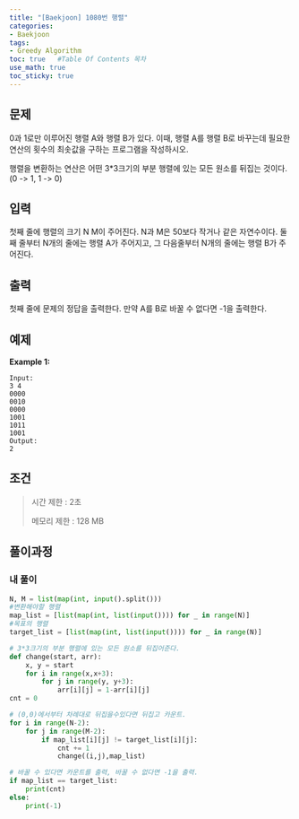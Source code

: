 ```yaml
---
title: "[Baekjoon] 1080번 행렬"
categories: 
- Baekjoon
tags:
- Greedy Algorithm
toc: true   #Table Of Contents 목차 
use_math: true
toc_sticky: true
---
```


## 문제

0과 1로만 이루어진 행렬 A와 행렬 B가 있다. 이때, 행렬 A를 행렬 B로 바꾸는데 필요한 연산의 횟수의 최솟값을 구하는 프로그램을 작성하시오.

행렬을 변환하는 연산은 어떤 3*3크기의 부분 행렬에 있는 모든 원소를 뒤집는 것이다. (0 -> 1, 1 -> 0)

## 입력

첫째 줄에 행렬의 크기 N M이 주어진다. N과 M은 50보다 작거나 같은 자연수이다. 둘째 줄부터 N개의 줄에는 행렬 A가 주어지고, 그 다음줄부터 N개의 줄에는 행렬 B가 주어진다.

## 출력

첫째 줄에 문제의 정답을 출력한다. 만약 A를 B로 바꿀 수 없다면 -1을 출력한다.

## 예제

**Example 1:**

```
Input: 
3 4
0000
0010
0000
1001
1011
1001
Output: 
2
```

## 조건

> 시간 제한 : 2초
>
> 메모리 제한 : 128 MB

## 풀이과정

### 내 풀이

```python
N, M = list(map(int, input().split()))
#변환해야할 행렬
map_list = [list(map(int, list(input()))) for _ in range(N)]
#목표의 행렬
target_list = [list(map(int, list(input()))) for _ in range(N)]

# 3*3크기의 부분 행렬에 있는 모든 원소를 뒤집어준다.
def change(start, arr):
    x, y = start
    for i in range(x,x+3):
        for j in range(y, y+3):
            arr[i][j] = 1-arr[i][j]
cnt = 0

# (0,0)에서부터 차례대로 뒤집을수있다면 뒤집고 카운트.
for i in range(N-2):
    for j in range(M-2):
        if map_list[i][j] != target_list[i][j]:
            cnt += 1
            change((i,j),map_list)

# 바꿀 수 있다면 카운트를 출력, 바꿀 수 없다면 -1을 출력.
if map_list == target_list:
    print(cnt)
else:
    print(-1)
```

